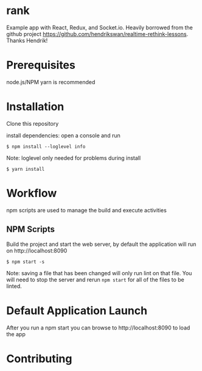 # rank
Example app with React, Redux, and Socket.io.  Heavily borrowed from
the github project https://github.com/hendrikswan/realtime-rethink-lessons.
Thanks Hendrik!

# Prerequisites
node.js/NPM
yarn is recommended

# Installation
Clone this repository

install dependencies: open a console and run

```
$ npm install --loglevel info
```
Note: loglevel only needed for problems during install

```
$ yarn install
```

# Workflow
npm scripts are used to manage the build and execute activities
 
## NPM Scripts

Build the project and start the web server, by default the application will run on http://localhost:8090

```
$ npm start -s
```

Note: saving a file that has been changed will only run lint on that file. You will need to stop the server and rerun `npm start` for all of the files to be linted.


# Default Application Launch
After you run a npm start you can browse to http://localhost:8090 to load the app

# Contributing
